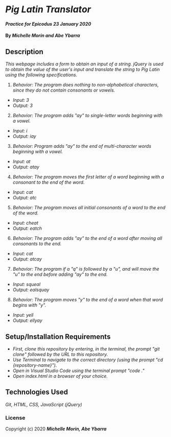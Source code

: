 # _Pig Latin Translator_

#### _Practice for Epicodus_ _23 January 2020_

#### By _**Michelle Morin and Abe Ybarra**_

## Description

_This webpage includes a form to obtain an input of a string. jQuery is used to obtain the value of the user's input and translate the string to Pig Latin using the following specifications._

1. _Behavior: The program does nothing to non-alphabetical characters, since they do not contain consonants or vowels._
* _Input: 3_
* _Output: 3_
2. _Behavior: The program adds "ay" to single-letter words beginning with a vowel._
* _Input: i_
* _Output: iay_
3. _Behavior: Program adds "ay" to the end of multi-character words beginning with a vowel._
* _Input: at_
* _Output: atay_
4. _Behavior: The program moves the first letter of a word beginning with a consonant to the end of the word._
* _Input: cat_
* _Output: atc_
5. _Behavior: The program moves all initial consonants of a word to the end of the word._
* _Input: cheat_
* _Output: eatch_
6. _Behavior: The program adds "ay" to the end of a word after moving all consonants to the end._
* _Input: cat_
* _Output: atcay_
7. _Behavior: The program if a "q" is followed by a "u", and will move the "u" to the end before adding "ay" to the end._
* _Input: squeal_
* _Output: ealsquay_
8. _Behavior: The program moves "y" to the end of a word when that word begins with "y"._
* _Input: yell_
* _Output: ellyay_

## Setup/Installation Requirements

* _First, clone this repository by entering, in the terminal, the prompt "git clone" followed by the URL to this repository._
* _Use Terminal to navigate to the correct directory (using the prompt "cd {repository-name}")._
* _Open in Visual Studio Code using the terminal prompt "code ."_
* _Open index.html in a browser of your choice._

## Technologies Used

_Git, HTML, CSS, JavaScript (jQuery)_

### License

Copyright (c) 2020 **_Michelle Morin, Abe Ybarra_**